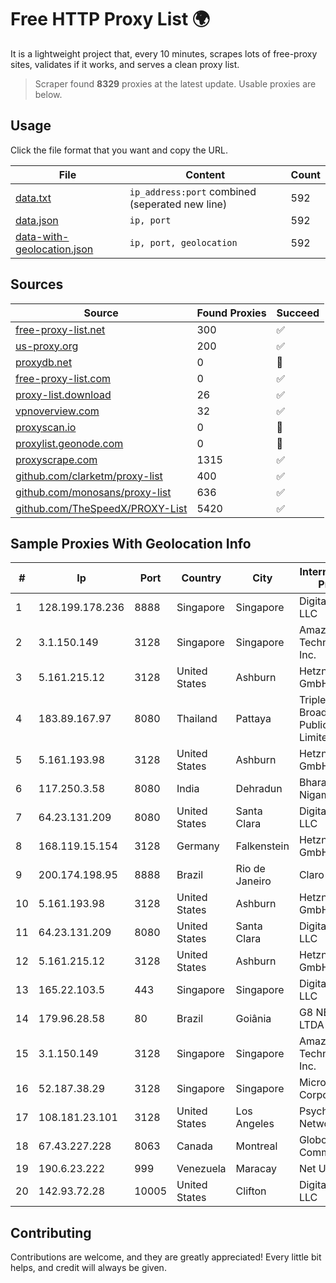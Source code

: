 
# Free HTTP Proxy List 🌍

It is a lightweight project that, every 10 minutes, scrapes lots of free-proxy sites, validates if it works, and serves a clean proxy list.


> Scraper found **8329** proxies at the latest update. Usable proxies are below.

## Usage

Click the file format that you want and copy the URL.


|File|Content|Count|
|----|-------|-----|
|[data.txt](https://raw.githubusercontent.com/themiralay/Proxy-List-World/master/data.txt)|`ip_address:port` combined (seperated new line)|592|
|[data.json](https://raw.githubusercontent.com/themiralay/Proxy-List-World/master/data.json)|`ip, port`|592|
|[data-with-geolocation.json](https://raw.githubusercontent.com/themiralay/Proxy-List-World/master/data-with-geolocation.json)|`ip, port, geolocation`|592|

## Sources

|Source|Found Proxies|Succeed|
|------|-------------|-------|
|[free-proxy-list.net](https://free-proxy-list.net)|300|✅|
|[us-proxy.org](https://www.us-proxy.org)|200|✅|
|[proxydb.net](http://proxydb.net)|0|🚫|
|[free-proxy-list.com](https://free-proxy-list.com/?page=&port=&type%5B%5D=http&type%5B%5D=https&up_time=0&search=Search)|0|✅|
|[proxy-list.download](https://www.proxy-list.download/HTTP)|26|✅|
|[vpnoverview.com](https://vpnoverview.com/privacy/anonymous-browsing/free-proxy-servers)|32|✅|
|[proxyscan.io](https://www.proxyscan.io)|0|🚫|
|[proxylist.geonode.com](https://proxylist.geonode.com/api/proxy-list?limit=300&page=1&sort_by=lastChecked&sort_type=desc&protocols=http,https)|0|🚫|
|[proxyscrape.com](https://api.proxyscrape.com/v2/?request=displayproxies&protocol=http&timeout=10000&country=all&ssl=all&anonymity=all)|1315|✅|
|[github.com/clarketm/proxy-list](https://raw.githubusercontent.com/clarketm/proxy-list/master/proxy-list-raw.txt)|400|✅|
|[github.com/monosans/proxy-list](https://raw.githubusercontent.com/monosans/proxy-list/main/proxies/http.txt)|636|✅|
|[github.com/TheSpeedX/PROXY-List](https://raw.githubusercontent.com/TheSpeedX/PROXY-List/master/http.txt)|5420|✅|


## Sample Proxies With Geolocation Info

|#|Ip|Port|Country|City|Internet Service Provider|
|-|--|----|-------|----|-------------------------|
|1|128.199.178.236|8888|Singapore|Singapore|DigitalOcean, LLC|
|2|3.1.150.149|3128|Singapore|Singapore|Amazon Technologies Inc.|
|3|5.161.215.12|3128|United States|Ashburn|Hetzner Online GmbH|
|4|183.89.167.97|8080|Thailand|Pattaya|Triple T Broadband Public Company Limited|
|5|5.161.193.98|3128|United States|Ashburn|Hetzner Online GmbH|
|6|117.250.3.58|8080|India|Dehradun|Bharat Sanchar Nigam Ltd|
|7|64.23.131.209|8080|United States|Santa Clara|DigitalOcean, LLC|
|8|168.119.15.154|3128|Germany|Falkenstein|Hetzner Online GmbH|
|9|200.174.198.95|8888|Brazil|Rio de Janeiro|Claro S.A|
|10|5.161.193.98|3128|United States|Ashburn|Hetzner Online GmbH|
|11|64.23.131.209|8080|United States|Santa Clara|DigitalOcean, LLC|
|12|5.161.215.12|3128|United States|Ashburn|Hetzner Online GmbH|
|13|165.22.103.5|443|Singapore|Singapore|DigitalOcean, LLC|
|14|179.96.28.58|80|Brazil|Goiânia|G8 NETWORKS LTDA|
|15|3.1.150.149|3128|Singapore|Singapore|Amazon Technologies Inc.|
|16|52.187.38.29|3128|Singapore|Singapore|Microsoft Corporation|
|17|108.181.23.101|3128|United States|Los Angeles|Psychz Networks|
|18|67.43.227.228|8063|Canada|Montreal|GloboTech Communications|
|19|190.6.23.222|999|Venezuela|Maracay|Net Uno|
|20|142.93.72.28|10005|United States|Clifton|DigitalOcean, LLC|



## Contributing

Contributions are welcome, and they are greatly appreciated! Every
little bit helps, and credit will always be given.

